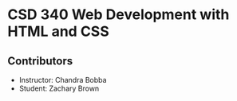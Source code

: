 # CSD 340 Web Development with HTML and CSS

## Contributors
- Instructor: Chandra Bobba
- Student: Zachary Brown
